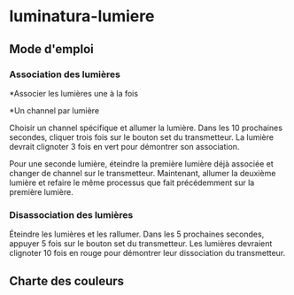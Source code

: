 # luminatura-lumiere

## Mode d'emploi
### Association des lumières
*Associer les lumières une à la fois

*Un channel par lumière

Choisir un channel spécifique et allumer la lumière. Dans les 10 prochaines secondes, cliquer trois fois sur le bouton set du transmetteur. La lumière devrait clignoter 3 fois en vert pour démontrer son association.

Pour une seconde lumière, éteindre la première lumière déjà associée et changer de channel sur le transmetteur. Maintenant, allumer la deuxième lumière et refaire le même processus que fait précédemment sur la première lumière.

### Disassociation des lumières

Éteindre les lumières et les rallumer. Dans les 5 prochaines secondes, appuyer 5 fois sur le bouton set du transmetteur. Les lumières devraient clignoter 10 fois en rouge pour démontrer leur dissociation du transmetteur.

## Charte des couleurs

